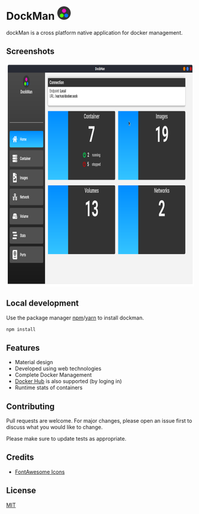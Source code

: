 # DockMan <img src="https://raw.githubusercontent.com/ars0007/DockMan/master/public/icon.png" width="36" height="36">


dockMan is a cross platform native application for docker management.

## Screenshots

<img src="https://raw.githubusercontent.com/ars0007/DockMan/master/screenshots/img1.png" width="800" height="600">

## Local development

Use the package manager [npm](https://www.npmjs.com/)/[yarn](https://yarnpkg.com/) to install dockman.

```bash
npm install
```

## Features
- Material design
- Developed using web technologies
- Complete Docker Management
- [Docker Hub](https://dockerhub.com) is also supported (by loging in)
- Runtime stats of containers 


## Contributing
Pull requests are welcome. For major changes, please open an issue first to discuss what you would like to change.

Please make sure to update tests as appropriate.

## Credits

* [FontAwesome Icons](https://fontawesome.com/icons)

## License
[MIT](https://choosealicense.com/licenses/mit/)
